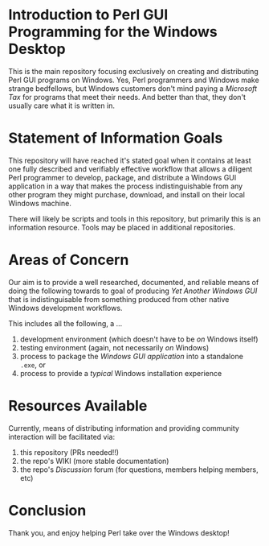 # Introduction to Perl GUI Programming for the Windows Desktop

This is the main repository focusing exclusively on creating and distributing
Perl GUI programs on Windows. Yes, Perl programmers and Windows make strange
bedfellows, but Windows customers don't mind paying a _Microsoft Tax_ for programs
that meet their needs. And better than that, they don't usually care what it is
written in.

# Statement of Information Goals

This repository will have reached it's stated goal when it contains at least one
fully described and verifiably effective workflow that allows a diligent Perl programmer
to develop, package, and distribute a Windows GUI application in a way that makes
the process indistinguishable from any other program they might purchase, download,
and install on their local Windows machine.

There will likely be scripts and tools in this repository, but primarily this is an
information resource. Tools may be placed in additional repositories.

# Areas of Concern

Our aim is to provide a well researched, documented, and reliable means of doing the
following towards to goal of producing _Yet Another Windows GUI_ that is indistinguisable
from something produced from other native Windows development workflows.

This includes all the following, a ...

1. development environment (which doesn't have to be _on_ Windows itself)
2. testing environment (again, not necessarily _on_ Windows)
3. process to package the _Windows GUI application_ into a standalone `.exe`, or
4. process to provide a _typical_ Windows installation experience

# Resources Available

Currently, means of distributing information and providing community interaction will be facilitated via:

1. this repository (PRs needed!!)
2. the repo's WIKI (more stable documentation)
3. the repo's _Discussion_ forum (for questions, members helping members, etc)

# Conclusion

Thank you, and enjoy helping Perl take over the Windows desktop!

